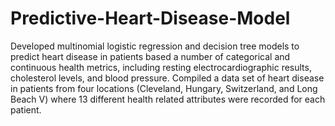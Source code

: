 # Predictive-Heart-Disease-Model

Developed multinomial logistic regression and decision tree models to predict heart disease in patients based a number of categorical and continuous health metrics, including resting electrocardiographic results, cholesterol levels, and blood pressure. Compiled a data set of heart disease in patients from four locations (Cleveland, Hungary, Switzerland, and Long Beach V) where 13 different health related attributes were recorded for each patient.
